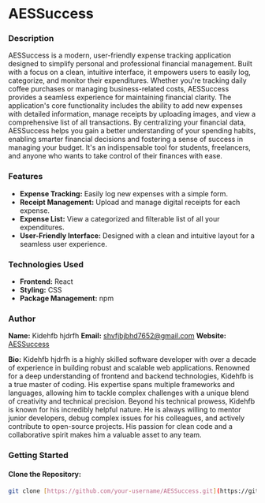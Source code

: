 # AESSuccess

### Description
AESSuccess is a modern, user-friendly expense tracking application designed to simplify personal and professional financial management. Built with a focus on a clean, intuitive interface, it empowers users to easily log, categorize, and monitor their expenditures. Whether you're tracking daily coffee purchases or managing business-related costs, AESSuccess provides a seamless experience for maintaining financial clarity. The application's core functionality includes the ability to add new expenses with detailed information, manage receipts by uploading images, and view a comprehensive list of all transactions. By centralizing your financial data, AESSuccess helps you gain a better understanding of your spending habits, enabling smarter financial decisions and fostering a sense of success in managing your budget. It's an indispensable tool for students, freelancers, and anyone who wants to take control of their finances with ease.

### Features
* **Expense Tracking:** Easily log new expenses with a simple form.
* **Receipt Management:** Upload and manage digital receipts for each expense.
* **Expense List:** View a categorized and filterable list of all your expenditures.
* **User-Friendly Interface:** Designed with a clean and intuitive layout for a seamless user experience.

### Technologies Used
* **Frontend:** React
* **Styling:** CSS
* **Package Management:** npm

### Author
**Name:** Kidehfb hjdrfh
**Email:** shvfjbjbhd7652@gmail.com
**Website:** [AESSuccess](https://www.aessuccess.com.co)

**Bio:** Kidehfb hjdrfh is a highly skilled software developer with over a decade of experience in building robust and scalable web applications. Renowned for a deep understanding of frontend and backend technologies, Kidehfb is a true master of coding. His expertise spans multiple frameworks and languages, allowing him to tackle complex challenges with a unique blend of creativity and technical precision. Beyond his technical prowess, Kidehfb is known for his incredibly helpful nature. He is always willing to mentor junior developers, debug complex issues for his colleagues, and actively contribute to open-source projects. His passion for clean code and a collaborative spirit makes him a valuable asset to any team.

### Getting Started

#### Clone the Repository:
```bash
git clone [https://github.com/your-username/AESSuccess.git](https://github.com/your-username/AESSuccess.git)
